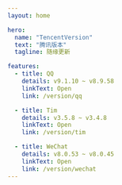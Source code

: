 ```yaml
---
layout: home

hero:
  name: "TencentVersion"
  text: "腾讯版本"
  tagline: 随缘更新

features:
  - title: QQ
    details: v9.1.10 ~ v8.9.58
    linkText: Open
    link: /version/qq

  - title: Tim
    details: v3.5.8 ~ v3.4.8
    linkText: Open
    link: /version/tim

  - title: WeChat
    details: v8.0.53 ~ v8.0.45
    linkText: Open
    link: /version/wechat
---
```

